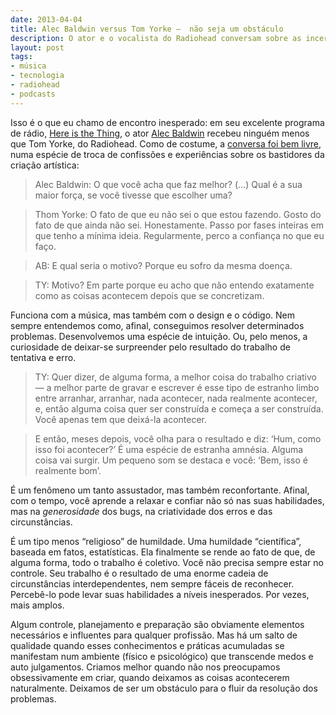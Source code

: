 ```yaml
---
date: 2013-04-04
title: Alec Baldwin versus Tom Yorke –  não seja um obstáculo
description: O ator e o vocalista do Radiohead conversam sobre as incertezas do trabalho criativo
layout: post
tags: 
- música
- tecnologia
- radiohead
- podcasts
---
```


Isso é o que eu chamo de encontro inesperado: em seu excelente programa de rádio, [Here is the Thing](http://www.wnyc.org/shows/heresthething/2013/apr/01/), o ator [Alec Baldwin](http://www.alecbaldwin.com) recebeu ninguém menos que Tom Yorke, do Radiohead. Como de costume, a [conversa foi bem livre](http://www.wnyc.org/shows/heresthething/2013/apr/01/transcript/), numa espécie de troca de confissões e experiências sobre os bastidores da criação artística:

> Alec Baldwin: O que você acha que faz melhor? (...) Qual é a sua maior força, se você tivesse que escolher uma?

> Thom Yorke: O fato de que eu não sei o que estou fazendo. Gosto do fato de que ainda não sei. Honestamente. Passo por fases inteiras em que tenho a mínima ideia.  Regularmente, perco a confiança no que eu faço.

> AB: E qual seria o motivo? Porque eu sofro da mesma doença.

> TY: Motivo? Em parte porque eu acho que não entendo exatamente como as coisas acontecem depois que se concretizam.

Funciona com a música, mas também com o design e o código. Nem sempre entendemos como, afinal, conseguimos resolver determinados problemas. Desenvolvemos uma espécie de intuição. Ou, pelo menos, a curiosidade de deixar-se surpreender pelo resultado do trabalho de tentativa e erro.

> TY: Quer dizer, de alguma forma, a melhor coisa do trabalho criativo — a melhor parte de gravar e escrever é esse tipo de estranho limbo entre arranhar, arranhar, nada acontecer, nada realmente acontecer, e, então alguma coisa quer ser construída e começa a ser construída. Você apenas tem que deixá-la acontecer.

> E então, meses depois, você olha para o resultado e diz: ‘Hum, como isso foi acontecer?’ É uma espécie de estranha amnésia. Alguma coisa vai surgir. Um pequeno som se destaca e você: ‘Bem, isso é realmente bom’.

É um fenômeno um tanto assustador, mas também reconfortante. Afinal, com o tempo, você aprende a relaxar e confiar não só nas suas habilidades, mas na *generosidade* dos bugs, na criatividade dos erros e das circunstâncias.

É um tipo menos “religioso” de humildade. Uma humildade “científica”, baseada em fatos, estatísticas. Ela finalmente se rende ao fato de que, de alguma forma, todo o trabalho é coletivo. Você não precisa sempre estar no controle. Seu trabalho é o resultado de uma enorme cadeia de circunstâncias interdependentes, nem sempre fáceis de reconhecer. Percebê-lo pode levar suas habilidades a níveis inesperados. Por vezes, mais amplos.

Algum controle, planejamento e preparação são obviamente elementos necessários e influentes para qualquer profissão. Mas há um salto de qualidade quando esses conhecimentos e práticas acumuladas se manifestam num ambiente (físico e psicológico) que transcende medos e auto julgamentos. Criamos melhor quando não nos preocupamos obsessivamente em criar, quando deixamos as coisas acontecerem naturalmente. Deixamos de ser um obstáculo para o fluir da resolução dos problemas.